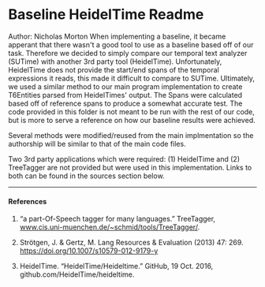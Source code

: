 # Baseline HeidelTime Readme
Author: Nicholas Morton
When implementing a baseline, it became apperant that there wasn't a good tool to use as a baseline based off of our task.  Therefore we decided to simply compare our temporal text analyzer (SUTime) with another 3rd party tool (HeidelTime).  Unfortunately, HeidelTime does not provide the start/end spans of the temporal expressions it reads, this made it difficult to compare to SUTime.  Ultimately, we used a similar method to our main program implementation to create T6Entities parsed from HeidelTimes' output.  The Spans were calculated based off of reference spans to produce a somewhat accurate test.  The code provided in this folder is not meant to be run with the rest of our code, but is more to serve a reference on how our baseline results were achieved.

Several methods were modified/reused from the main implmentation so the authorship will be similar to that of the main code files.

Two 3rd party applications which were required: (1) HeidelTime and (2) TreeTagger are not provided but were used in this implementation.  Links to both can be found in the sources section below.

---
#### References

1. “a part-Of-Speech tagger for many languages.” TreeTagger, www.cis.uni-muenchen.de/~schmid/tools/TreeTagger/.

2. Strötgen, J. & Gertz, M. Lang Resources & Evaluation (2013) 47: 269. https://doi.org/10.1007/s10579-012-9179-y

3. HeidelTime. “HeidelTime/Heideltime.” GitHub, 19 Oct. 2016, github.com/HeidelTime/heideltime.
